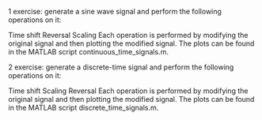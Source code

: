 1 exercise: generate a sine wave signal and perform the following operations on it:

Time shift
Reversal
Scaling
Each operation is performed by modifying the original signal and then plotting the modified signal. The plots can be found in the MATLAB script continuous_time_signals.m.


2 exercise: generate a discrete-time signal and perform the following operations on it:

Time shift
Scaling
Reversal
Each operation is performed by modifying the original signal and then plotting the modified signal. The plots can be found in the MATLAB script discrete_time_signals.m.

